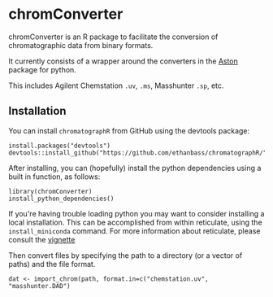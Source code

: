 # chromConverter
chromConverter is an R package to facilitate the conversion of chromatographic data from binary formats. 

It currently consists of a wrapper around the converters in the [Aston](https://github.com/bovee/aston) package for python.

This includes Agilent Chemstation `.uv`, `.ms`, Masshunter `.sp`, etc.

## Installation
You can install `chromatographR` from GitHub using the devtools package:
```
install.packages("devtools")
devtools::install_github("https://github.com/ethanbass/chromatographR/")
```

After installing, you can (hopefully) install the python dependencies using a built in function, as follows:

```
library(chromConverter)
install_python_dependencies()
```

If you're having trouble loading python you may want to consider installing a local installation. This can be accomplished from within reticulate, using the `install_miniconda` command. For more information about reticulate, please consult the [vignette](https://cran.r-project.org/web/packages/reticulate/vignettes/calling_python.html)

Then convert files by specifying the path to a directory (or a vector of paths) and the file format.

```
dat <- import_chrom(path, format.in=c("chemstation.uv", "masshunter.DAD")
```
